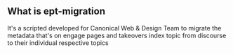 ## What is ept-migration
It's a scripted developed for Canonical Web & Design Team to migrate the metadata that's on engage pages and takeovers index topic from discourse to their individual respective topics

